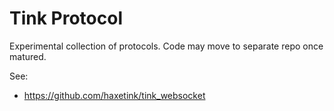 # Tink Protocol

Experimental collection of protocols. Code may move to separate repo once matured.

See:

- https://github.com/haxetink/tink_websocket